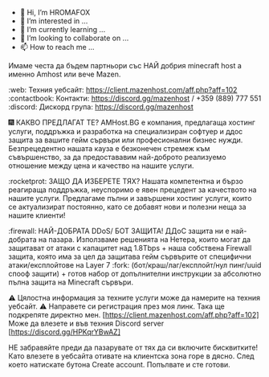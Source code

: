 - 👋 Hi, I’m HROMAFOX
- 👀 I’m interested in ...
- 🌱 I’m currently learning ...
- 💞️ I’m looking to collaborate on ...
- 📫 How to reach me ...

<!---
HROMAFOX/HROMAFOX is a ✨ special ✨ repository because its `README.md` (this file) appears on your GitHub profile.
You can click the Preview link to take a look at your changes.
--->


Имаме честа да бъдем партньори със НАЙ добрия minecraft host а именно Amhost или вече Mazen.

:web: Техния уебсайт: https://client.mazenhost.com/aff.php?aff=102
:contactbook: Контакти: https://discord.gg/mazenhost / +359 (889) 777 551
:discord: Дискорд група: https://discord.gg/mazenhost

🎆 КАКВО ПРЕДЛАГАТ ТЕ?
AMHost.BG е компания, предлагаща хостинг услуги, поддръжка и разработка на специализиран софтуер и ддос защита за вашите гейм сървъри или професионални бизнес нужди. Безпрецедентно нашата кауза е безконечен стремеж към съвършенство, за да предостававим най-доброто реализуемо отношение между цена и качество на нашите услуги.

:rocketprot: ЗАЩО ДА ИЗБЕРЕТЕ ТЯХ?
Нашата компетентна и бързо реагираща поддръжка, неуспоримо е явен прецедент за качеството на нашите услуги.
Предлагаме пълни и завършени хостинг услуги, които се актуализират постоянно, като се добавят нови и полезни неща за нашите клиенти!

:firewall: НАЙ-ДОБРАТА DDoS/ БОТ ЗАЩИТА!
ДДоС защита ни е най-добрата на пазара. Използваме решенията на Нетера, които могат да защитават от атаки с капацитет над 1.8Tbps + наша собствена Firewall защита, която има за цел да защитава гейм сървърите от специфични атаки/експлойтове на Layer 7 :fork: (бот/краш/лаг/експлойт/нул пинг/uuid спооф защити) + готов набор от допълнителни инструкции за абсолютно пълна защита на Minecraft сървъри.

⚠️ Цялостна информация за техните услуги може да намерите на техния уебсайт.
⚠️ Направете си регистрация през моя линк. Така ще подкрепяте директно мен.
       [https://client.mazenhost.com/aff.php?aff=102]
Може да влезете и във техния Discord server [https://discord.gg/HPKqrYBwAZ]

НЕ забравяйте преди да пазарувате от тях да си включите бисквитките!
Като влезете в уебсайта отивате на клиентска зона горе в дясно. След което натискате бутона Create account. Попълвате и сте готови.
